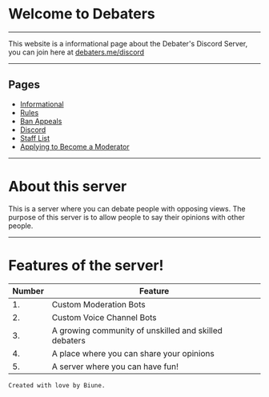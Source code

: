 # Welcome to Debaters
---
This website is a informational page about the Debater's Discord Server, you can join here at [debaters.me/discord](https://debaters.me/discord)

---

## Pages

- [Informational](infomational)
- [Rules](rules)
- [Ban Appeals](ban_appeals)
- [Discord](discord_join)
- [Staff List](staff_list)
- [Applying to Become a Moderator](moderator)

---

# About this server

This is a server where you can debate people with opposing views. The purpose of this server is to allow people to say their opinions with other people.

---

# Features of the server!

| Number | Feature |
| ------ | ------- |
| 1. | Custom Moderation Bots |
| 2. | Custom Voice Channel Bots |
| 3. | A growing community of unskilled and skilled debaters |
| 4. | A place where you can share your opinions |
| 5. | A server where you can have fun! |

```
Created with love by Biune.
```

